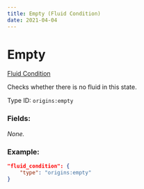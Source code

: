 ```yaml
---
title: Empty (Fluid Condition)
date: 2021-04-04
---
```


# Empty

[Fluid Condition](../fluid_conditions.md)

Checks whether there is no fluid in this state.

Type ID: `origins:empty`

### Fields:

_None._

### Example:
```json
"fluid_condition": {
    "type": "origins:empty"
}
```